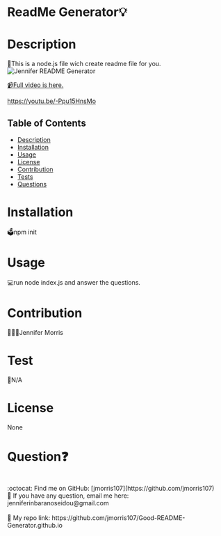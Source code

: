 # ReadMe Generator💡
  
  
  
  # Description
  📝This is a node.js file wich create readme file for you. 
  <a><img src="./src/jennifer.readme.gif" alt="Jennifer README Generator" style="max-width:100%;"></a>

  <a href="https://youtu.be/-Ppu15HnsMo">📹Full video is here.</a>

  https://youtu.be/-Ppu15HnsMo
  ## Table of Contents
  - [Description](#description)
  - [Installation](#installation)
  - [Usage](#usage)
  - [License](#license)
  - [Contribution](#contribution)
  - [Tests](#tests)
  - [Questions](#questions)

  # Installation
  🗳npm init
  

  # Usage
  💻run node index.js and answer the questions.
  # Contribution
  👩🏻‍💻Jennifer Morris
  # Test
  🧩N/A
  # License
  None

  # Question❓
  <br />
:octocat: Find me on GitHub: [jmorris107](https://github.com/jmorris107)<br />
 📩 If you have any question, email me here: jenniferinbaranoseidou@gmail.com<br /><br />
 📠 My repo link: https://github.com/jmorris107/Good-README-Generator.github.io</li>
 
